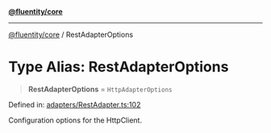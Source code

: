 [**@fluentity/core**](../README.md)

***

[@fluentity/core](../globals.md) / RestAdapterOptions

# Type Alias: RestAdapterOptions

> **RestAdapterOptions** = `HttpAdapterOptions`

Defined in: [adapters/RestAdapter.ts:102](https://github.com/cedricpierre/fluentity-core/blob/bfd5fb70bea6f45189a53ff24d390175895f2189/src/adapters/RestAdapter.ts#L102)

Configuration options for the HttpClient.

